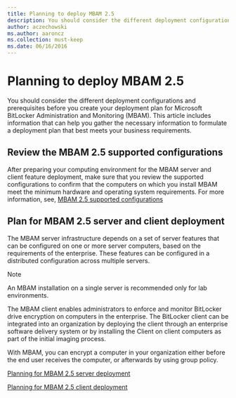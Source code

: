```yaml
---
title: Planning to deploy MBAM 2.5
description: You should consider the different deployment configurations and prerequisites before you create your deployment plan for Microsoft BitLocker Administration and Monitoring (MBAM).
author: aczechowski
ms.author: aaroncz
ms.collection: must-keep
ms.date: 06/16/2016
---
```


# Planning to deploy MBAM 2.5

You should consider the different deployment configurations and prerequisites before you create your deployment plan for Microsoft BitLocker Administration and Monitoring (MBAM). This article includes information that can help you gather the necessary information to formulate a deployment plan that best meets your business requirements.

## Review the MBAM 2.5 supported configurations

After preparing your computing environment for the MBAM server and client feature deployment, make sure that you review the supported configurations to confirm that the computers on which you install MBAM meet the minimum hardware and operating system requirements. For more information, see, [MBAM 2.5 supported configurations](mbam-25-supported-configurations.md)

## Plan for MBAM 2.5 server and client deployment

The MBAM server infrastructure depends on a set of server features that can be configured on one or more server computers, based on the requirements of the enterprise. These features can be configured in a distributed configuration across multiple servers.

> [!NOTE]
> An MBAM installation on a single server is recommended only for lab environments.

The MBAM client enables administrators to enforce and monitor BitLocker drive encryption on computers in the enterprise. The BitLocker client can be integrated into an organization by deploying the client through an enterprise software delivery system or by installing the Client on client computers as part of the initial imaging process.

With MBAM, you can encrypt a computer in your organization either before the end user receives the computer, or afterwards by using group policy.

[Planning for MBAM 2.5 server deployment](planning-for-mbam-25-server-deployment.md)

[Planning for MBAM 2.5 client deployment](planning-for-mbam-25-client-deployment.md)

